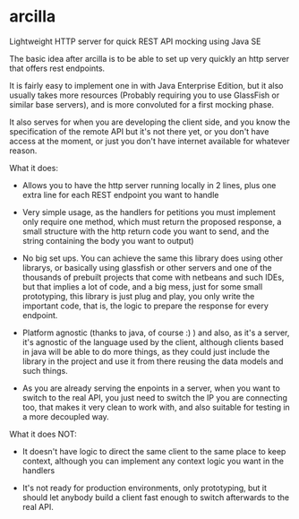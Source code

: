 arcilla
=======

Lightweight HTTP server for quick REST API mocking using Java SE

The basic idea after arcilla is to be able to set up very quickly an http server that offers rest endpoints.

It is fairly easy to implement one in with Java Enterprise Edition, but it also usually takes more resources (Probably requiring you to use GlassFish or similar base servers), and is more convoluted for a first mocking phase.

It also serves for when you are developing the client side, and you know the specification of the remote API but it's not there yet, or you don't have access at the moment, or just you don't have internet available for whatever reason.

What it does:

- Allows you to have the http server running locally in 2 lines, plus one extra line for each REST endpoint you want to handle

- Very simple usage, as the handlers for petitions you must implement only require one method, which must return the proposed response, a small structure with the http return code you want to send, and the string containing the body you want to output)

- No big set ups. You can achieve the same this library does using other librarys, or basically using glassfish or other servers and one of the thousands of prebuilt projects that come with netbeans and such IDEs, but that implies a lot of code, and a big mess, just for some small prototyping, this library is just plug and play, you only write the important code, that is, the logic to prepare the response for every endpoint.

- Platform agnostic (thanks to java, of course :) ) and also, as it's a server, it's agnostic of the language used by the client, although clients based in java will be able to do more things, as they could just include the library in the project and use it from there reusing the data models and such things.

- As you are already serving the enpoints in a server, when you want to switch to the real API, you just need to switch the IP you are connecting too, that makes it very clean to work with, and also suitable for testing in a more decoupled way.

What it does NOT:

- It doesn't have logic to direct the same client to the same place to keep context, although you can implement any context logic you want in the handlers

- It's not ready for production environments, only prototyping, but it should let anybody build a client fast enough to switch afterwards to the real API.

